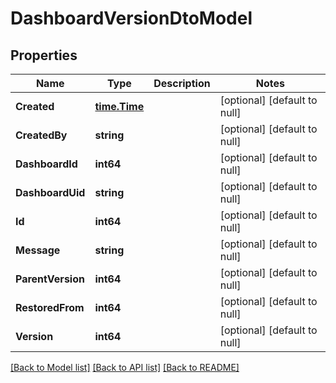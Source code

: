 # DashboardVersionDtoModel

## Properties
Name | Type | Description | Notes
------------ | ------------- | ------------- | -------------
**Created** | [**time.Time**](time.Time.md) |  | [optional] [default to null]
**CreatedBy** | **string** |  | [optional] [default to null]
**DashboardId** | **int64** |  | [optional] [default to null]
**DashboardUid** | **string** |  | [optional] [default to null]
**Id** | **int64** |  | [optional] [default to null]
**Message** | **string** |  | [optional] [default to null]
**ParentVersion** | **int64** |  | [optional] [default to null]
**RestoredFrom** | **int64** |  | [optional] [default to null]
**Version** | **int64** |  | [optional] [default to null]

[[Back to Model list]](../README.md#documentation-for-models) [[Back to API list]](../README.md#documentation-for-api-endpoints) [[Back to README]](../README.md)


